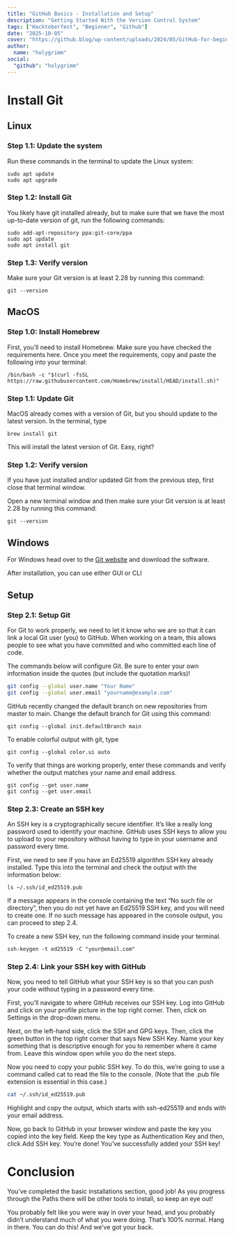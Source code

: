 ```yaml
---
title: "GitHub Basics - Installation and Setup"
description: "Getting Started With the Version Control System"
tags: ["Hacktoberfest", "Beginner", "Github"]
date: "2025-10-05"
cover: "https://github.blog/wp-content/uploads/2024/05/GitHub-for-beginners.png?fit=1600%2C840" # Optional
author:
  name: "holygrimm"
social:
  "github": "holygrimm"
---
```



# Install Git

## Linux

### Step 1.1: Update the system

Run these commands in the terminal to update the Linux system:
```
sudo apt update
sudo apt upgrade
```

### Step 1.2: Install Git
You likely have git installed already, but to make sure that we have the most up-to-date version of git, run the following commands:
```
sudo add-apt-repository ppa:git-core/ppa
sudo apt update
sudo apt install git
```

### Step 1.3: Verify version
Make sure your Git version is at least 2.28 by running this command:
```
git --version
```

## MacOS

### Step 1.0: Install Homebrew

First, you’ll need to install Homebrew. Make sure you have checked the requirements here. Once you meet the requirements, copy and paste the following into your terminal:
```
/bin/bash -c "$(curl -fsSL https://raw.githubusercontent.com/Homebrew/install/HEAD/install.sh)"
```

### Step 1.1: Update Git
MacOS already comes with a version of Git, but you should update to the latest version. In the terminal, type
```
brew install git
```
This will install the latest version of Git. Easy, right?

### Step 1.2: Verify version
If you have just installed and/or updated Git from the previous step, first close that terminal window.

Open a new terminal window and then make sure your Git version is at least 2.28 by running this command:
```
git --version
```

## Windows 

For Windows head over to the [Git website](https://git-scm.com/downloads) and download the software.

After installation, you can use either GUI or CLI

## Setup

### Step 2.1: Setup Git
For Git to work properly, we need to let it know who we are so that it can link a local Git user (you) to GitHub. When working on a team, this allows people to see what you have committed and who committed each line of code.

The commands below will configure Git. Be sure to enter your own information inside the quotes (but include the quotation marks)!
```bash
git config --global user.name "Your Name"
git config --global user.email "yourname@example.com"
```
GitHub recently changed the default branch on new repositories from master to main. Change the default branch for Git using this command:
```
git config --global init.defaultBranch main
```
To enable colorful output with git, type
```
git config --global color.ui auto
```
To verify that things are working properly, enter these commands and verify whether the output matches your name and email address.
```
git config --get user.name
git config --get user.email
```

### Step 2.3: Create an SSH key
An SSH key is a cryptographically secure identifier. It’s like a really long password used to identify your machine. GitHub uses SSH keys to allow you to upload to your repository without having to type in your username and password every time.

First, we need to see if you have an Ed25519 algorithm SSH key already installed. Type this into the terminal and check the output with the information below:
```
ls ~/.ssh/id_ed25519.pub
```
If a message appears in the console containing the text “No such file or directory”, then you do not yet have an Ed25519 SSH key, and you will need to create one. If no such message has appeared in the console output, you can proceed to step 2.4.

To create a new SSH key, run the following command inside your terminal.
```
ssh-keygen -t ed25519 -C "your@email.com"
```

### Step 2.4: Link your SSH key with GitHub
Now, you need to tell GitHub what your SSH key is so that you can push your code without typing in a password every time.

First, you’ll navigate to where GitHub receives our SSH key. Log into GitHub and click on your profile picture in the top right corner. Then, click on Settings in the drop-down menu.

Next, on the left-hand side, click the SSH and GPG keys. Then, click the green button in the top right corner that says New SSH Key. Name your key something that is descriptive enough for you to remember where it came from. Leave this window open while you do the next steps.

Now you need to copy your public SSH key. To do this, we’re going to use a command called cat to read the file to the console. (Note that the .pub file extension is essential in this case.)
```bash
cat ~/.ssh/id_ed25519.pub
```
Highlight and copy the output, which starts with ssh-ed25519 and ends with your email address.

Now, go back to GitHub in your browser window and paste the key you copied into the key field. Keep the key type as Authentication Key and then, click Add SSH key. You’re done! You’ve successfully added your SSH key!

# Conclusion

You’ve completed the basic installations section, good job! As you progress through the Paths there will be other tools to install, so keep an eye out!

You probably felt like you were way in over your head, and you probably didn’t understand much of what you were doing. That’s 100% normal. Hang in there. You can do this! And we’ve got your back.